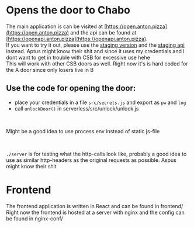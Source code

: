 # Opens the door to Chabo
The main application is can be visited at [https://open.anton.pizza](https://open.anton.pizza) and the api can be found at [https://openapi.anton.pizza](https://openapi.anton.pizza).
<br>
If you want to try it out, please use the [staging version](https://staging-open.anton.pizza) and the [staging api](https://stagingopenapi.anton.pizza) instead. Aptus might know their shit and since it uses my credentials and I dont want to get in trouble with CSB for excessive use hehe
<br>
This will work with other CSB doors as well. Right now it's is hard coded for the A door since only losers live in B
<br>

## Use the code for opening the door:

- place your credentials in a file `src/secrets.js` and export as `pw` and `log`
- call `unlockDoor()` in serverless/src/unlock/unlock.js

<br>

Might be a good idea to use process.env instead of static js-file

<br>

`./server` is for testing what the http-calls look like, probably a good idea to use as similar http-headers as the original requests as possible. Aspus might know their shit

# Frontend
The frontend application is written in React and can be found in frontend/
<br>
Right now the frontend is hosted at a server with nginx and the config can be found in nginx-conf/